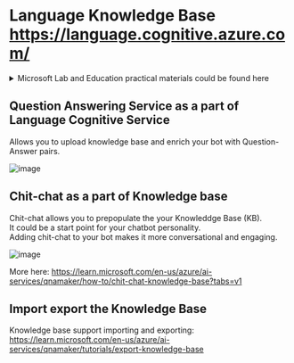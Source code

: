 # Language Knowledge Base https://language.cognitive.azure.com/

<details>
<summary>Microsoft Lab and Education practical materials could be found here</summary>

  **Microsoft Lab could be found here: https://microsoftlearning.github.io/mslearn-ai-fundamentals/Instructions/Labs/07-question-answering.html**

<img width="929" alt="image" src="https://github.com/Glareone/OpenAI-and-ChatGPT-meet-.Net/assets/4239376/c9731d47-780c-4117-bb82-efb4dbc8b261">
<img width="453" alt="image" src="https://github.com/Glareone/OpenAI-and-ChatGPT-meet-.Net/assets/4239376/349a6cf9-ca4a-4a04-a477-fdae06b3b663">

</details>

## Question Answering Service as a part of Language Cognitive Service
Allows you to upload knowledge base and enrich your bot with Question-Answer pairs.

![image](https://github.com/Glareone/OpenAI-and-ChatGPT-meet-.Net/assets/4239376/62cec229-b018-45b9-b262-4da889005f7c)

## Chit-chat as a part of Knowledge base
Chit-chat allows you to prepopulate the your Knowleddge Base (KB).  
It could be a start point for your chatbot personality.  
Adding chit-chat to your bot makes it more conversational and engaging. 

![image](https://github.com/Glareone/OpenAI-and-ChatGPT-meet-.Net/assets/4239376/2bad9462-f824-47da-8cef-c4d1328b62bc)


More here: https://learn.microsoft.com/en-us/azure/ai-services/qnamaker/how-to/chit-chat-knowledge-base?tabs=v1

## Import export the Knowledge Base
Knowledge base support importing and exporting: https://learn.microsoft.com/en-us/azure/ai-services/qnamaker/tutorials/export-knowledge-base
